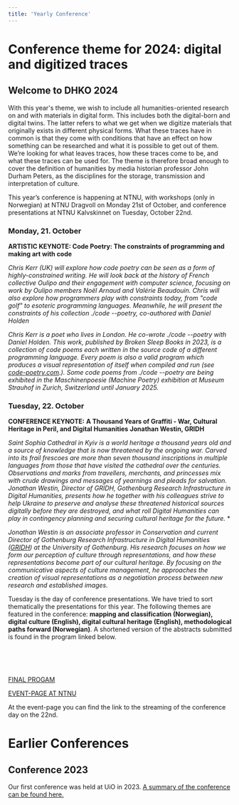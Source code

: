```yaml
---
title: 'Yearly Conference'
---
```


# Conference theme for 2024: digital and digitized traces
## Welcome to DHKO 2024
With this year's theme, we wish to include all humanities-oriented research on and with materials in digital form. This includes both the digital-born and digital twins. The latter refers to what we get when we digitize materials that originally exists in different physical forms. What these traces have in common is that they come with conditions that have an effect on how something can be researched and what it is possible to get out of them. We’re looking for what leaves traces, how these traces come to be, and what these traces can be used for. The theme is therefore broad enough to cover the definition of humanities by media historian professor John Durham Peters, as the disciplines for the storage, transmission and interpretation of culture.
 
This year’s conference is happening at NTNU, with workshops (only in Norwegian) at NTNU Dragvoll on Monday 21st of October, and conference presentations at NTNU Kalvskinnet on Tuesday, October 22nd.

### Monday, 21. October

**ARTISTIC KEYNOTE: Code Poetry: The constraints of programming and making art with code**

*Chris Kerr (UK) will explore how code poetry can be seen as a form of highly-constrained writing. He will look back at the history of French collective Oulipo and their engagement with computer science, focusing on work by Oulipo members Noël Arnaud and Valérie Beaudouin. Chris will also explore how programmers play with constraints today, from "code golf" to esoteric programming languages. Meanwhile, he will present the constraints of his collection ./code --poetry, co-authored with Daniel Holden*

*Chris Kerr is a poet who lives in London. He co-wrote ./code --poetry with Daniel Holden. This work, published by Broken Sleep Books in 2023, is a collection of code poems each written in the source code of a different programming language. Every poem is also a valid program which produces a visual representation of itself when compiled and run (see [code-poetry.com](https://code-poetry.com/).). Some code poems from ./code --poetry are being exhibited in the Maschinenpoesie (Machine Poetry) exhibition at Museum Strauhof in Zurich, Switzerland until January 2025.*


### Tuesday, 22. October

**CONFERENCE KEYNOTE:**
**A Thousand Years of Graffiti - War, Cultural Heritage in Peril, and Digital Humanities**
**Jonathan Westin, GRIDH**
 
*Saint Sophia Cathedral in Kyiv is a world heritage a thousand years old and a source of knowledge that is now threatened by the ongoing war. Carved into its frail frescoes are more than seven thousand inscriptions in multiple languages from those that have visited the cathedral over the centuries. Observations and marks from travellers, merchants, and princesses mix with crude drawings and messages of yearnings and pleads for salvation. Jonathan Westin, Director of GRIDH, Gothenburg Research Infrastructure in Digital Humanities, presents how he together with his colleagues strive to help Ukraine to preserve and analyse these threatened  historical sources digitally before they are destroyed, and what roll Digital Humanities can play in contingency planning and securing cultural heritage for the future.* 
* 

*Jonathan Westin is an associate professor in Conservation and current Director of Gothenburg Research Infrastructure in Digital Humanities ([GRIDH](https://www.gu.se/digital-humaniora)) at the University of Gothenburg. His research focuses on how we form our perception of culture through representations, and how these representations become part of our cultural heritage. By focusing on the communicative aspects of culture management, he approaches the creation of visual representations as a negotiation process between new research and established images.*


Tuesday is the day of conference presentations. We have tried to sort thematically the presentations for this year. The following themes are featured in the conference: **mapping and classification (Norwegian), digital culture (English), digital cultural heritage (English), methodological paths forward (Norwegian)**. A shortened version of the abstracts submitted is found in the program linked below.

<BR>
<BR>
<BR>

[FINAL PROGAM](https://drive.google.com/file/d/14O5zi_H1IXR45OawSqGSkr-atA9jnYe4/view?usp=drive_link)


[EVENT-PAGE AT NTNU](https://www.ntnu.no/kalender/detaljer/-/event/902e7ad4-9c7a-3516-8791-92ea6202efa4) 

At the event-page you can find the link to the streaming of the conference day on the 22nd. 



# Earlier Conferences

## Conference 2023
Our first conference was held at UiO in 2023. [A summary of the conference can be found here.](https://www.ub.uio.no/bibliotekene/dsc/digiforsk-bloggen/20231106_dhko.html)
